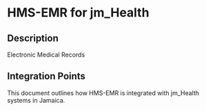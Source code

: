 # HMS-EMR for jm_Health

## Description

Electronic Medical Records

## Integration Points

This document outlines how HMS-EMR is integrated with jm_Health systems in Jamaica.
